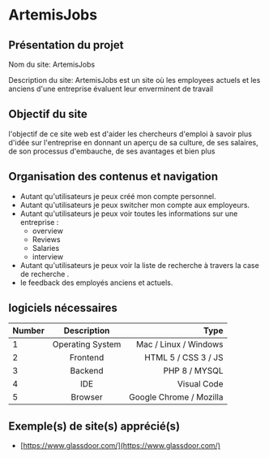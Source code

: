 # ArtemisJobs
## Présentation du projet
Nom du site: ArtemisJobs

Description du site: ArtemisJobs est un site où les employees actuels et les anciens d'une entreprise évaluent leur enverminent de travail
## Objectif du site
l'objectif de ce site web est d'aider les chercheurs d'emploi à savoir plus
d'idée sur l'entreprise en donnant un aperçu de sa culture, de ses salaires, de son
processus d'embauche, de ses avantages et bien plus
## Organisation des contenus et navigation
* Autant qu'utilisateurs je peux créé mon compte personnel.
* Autant qu'utilisateurs je peux switcher mon compte aux employeurs.
* Autant qu'utilisateurs je peux voir toutes les informations sur une entreprise :
  - overview
  - Reviews
  - Salaries
  - interview
* Autant qu'utilisateurs je peux voir la liste de recherche à travers la case de recherche .
* le feedback des employés anciens et actuels.
## logiciels nécessaires

| Number	| Description |	Type | 
|----------|:-------------:|------:|
| 1	| Operating System	| Mac / Linux / Windows | 
| 2 | Frontend | HTML 5 / CSS 3 / JS | 
| 3	| Backend |	PHP 8 / MYSQL | 
| 4	| IDE | Visual Code | 
| 5	| Browser | Google Chrome / Mozilla | 
## Exemple(s) de site(s) apprécié(s)
* [https://www.glassdoor.com/](https://www.glassdoor.com/)

